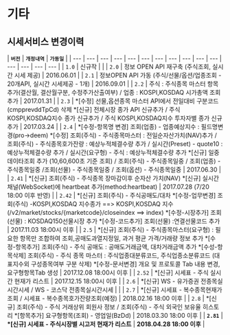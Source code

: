 # 기타

## 시세서비스 변경이력

| **`버전`** | **`개정내역`** | **`가동일`** |
| --- | --- | --- | --- | --- | --- | --- | --- | --- | --- | --- | --- | --- | --- | --- |
| `1.0` | 신규작 |  |
| `2.0` | 정보 OPEN API 재구축 \(주식조회, 실시간 시세 제공\) | 2016.06.01 |
| `2.1` | 정보OPEN API 가동 \(주식/선물/옵션/업종조회 - 20개API, 실시간 시세제공 - 1개\) | 2016.09.01 |
| `2.2` | 주식 : 주식종목 마스터 항목추가\(결산월, 결산월구분, 수정주가산출여부\) / 업종 : KOSPI,KOSDAQ 시가총액 조회추가 | 2017.01.31 |
| `2.3` | \*\[수정\] 선물,옵션종목 마스터 API에서 전일대비 구분코드\(cmpprevddTpCd\) 삭제     \*\[신규\] 전체시장 종가 API 신규추가 / 주식 KOSPI,KOSDAQ지수 종가 신규추가 / 주식 KOSPI,KOSDAQ지수 투자자별 종가 신규추가 | 2017.03.24 |
| `2.4` | \*\[수정-항목명 변경\] 조회\(업종\) - 업종예상지수 : 필드명변경\(pro-&gt;deem\)   \*\[수정\] 조회\(주식\) - 주식종목마스터 : 전일순자산가치\(NAV\)추가 / 조회\(주식\) - 주식종목호가잔량 : 예상누적체결수량 추가 / 실시간\(Preset\) - quote10 : 예상누적체결수량 추가 / 실시간\(요구형\) - 주식 : 예상누적체결수량 추가    \*\[신규\] 일중데이타조회 추가 \(10,60,600초 기준 조회\) / 조회\(주식\) - 주식종목일중 / 조회\(업종\) - 주식종목일중 /조회\(선물\) - 주식종목일중 / 조회\(옵션\) - 주식종목일중 | 2017.06.30 |
| `2.41` | \*\[신규\] 조회\(주식\) - 주식종목 장마감이후 순자산 가치\(NAV\)     \*\[신규\] 실시간채널\(WebSocket\)에 heartbeat 추가\(method:heartbeat\) | 2017.07.28 \(7/20 18:00 이후 반영\) |
| `2.42` | \*\[신규\] 조회\(주식\) - 주식공매도/대차      \*\[수정-업무변경\] 조회\(주식\) -KOSPI,KOSDAQ 지수종가 ==&gt; KOSPI,KOSDAQ 지수 \(/v2/market/stocks/{marketcode}/closeindex ==&gt; index\)    \*\[수정-시장추가\] 조회\(선물\) : KOSDAQ150선물시장 추가  \*\[수정-코드추가\] 조회\(선물\) :연결선물코드 추가 | 2017.11.03 18:00시 이후 |
| `2.5` | \*\[신규\] 조회\(주식\) - 주식종목마스터\(요구형\) : 필요한 항목만 조합하여 조회,공매도과열지정일, 과거 평균 가격/거래량 정보 추가     \*\[수정-항목추가\] 조회\(주식\) - 주식 공매도 : 공매도거래금액, 대차거래금액 추가     \*\[수성-항목삭제\] 조회\(주식\) - 주식 종목 마스터 : 주식업종대분류코드, 주식업종소분류코드 \(대표지수외 구성종목여부 구분 삭제\)     \*\[수정-문서변경\] 개요 및 프로토콜 Tab 내용 변경, 요구형항목Tab 생성 | 2017.12.08 18:00시 이후 |
| `2.52` | \*\[신규\] 시세표 - 주식 실시간 현재가 리스트 | 2017.12.15 18:00시 이후 |
| `2.6` | \*\[신규\] WS - 유가증권 전종목실시간시세 / WS - 코스닥 전종목실시간시세 |  |
| `2.7` | \*\[신규\] 시세표 - 복수종목현재가조회 / 시세표 - 복수종목호가잔량조회\(예정\) | 2018.02.16 18:00 이후 |
| `2.8` | \*\[신규\] 조회\(주식\) - 주식 거래상위 회원사 정보 / 조회\(주식\) - 주식 외국인 보유율 히스토리      \*\[항목추가\] 요구형항목\(조회\) - 영업일\(BzDd\) | 2018.03.30 18:00 이후 |
| **`2.81`** | **\*\[신규\] 시세표 - 주식시장별 시고저 현재가 리스트** | **2018.04.28 18:00 이후** |



